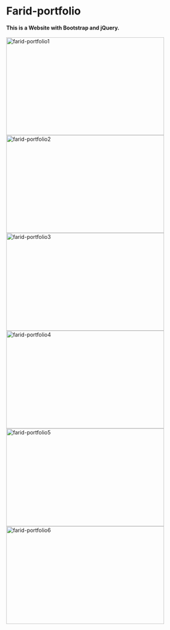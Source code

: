 # Farid-portfolio
<b>This is a Website with Bootstrap and jQuery. </b>
<br><br>
<img src="" alt="farid-portfolio1" height="260px" width="420px">
<img src="" alt="farid-portfolio2" height="260px" width="420px">
<img src="" alt="farid-portfolio3" height="260px" width="420px">
<img src="" alt="farid-portfolio4" height="260px" width="420px">
<img src="" alt="farid-portfolio5" height="260px" width="420px">
<img src="" alt="farid-portfolio6" height="260px" width="420px">
